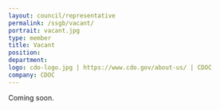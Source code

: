 ```yaml
---
layout: council/representative
permalink: /ssgb/vacant/
portrait: vacant.jpg
type: member
title: Vacant
position: 
department: 
logo: cdo-logo.jpg | https://www.cdo.gov/about-us/ | CDOC
company: CDOC
---
```


Coming soon.
